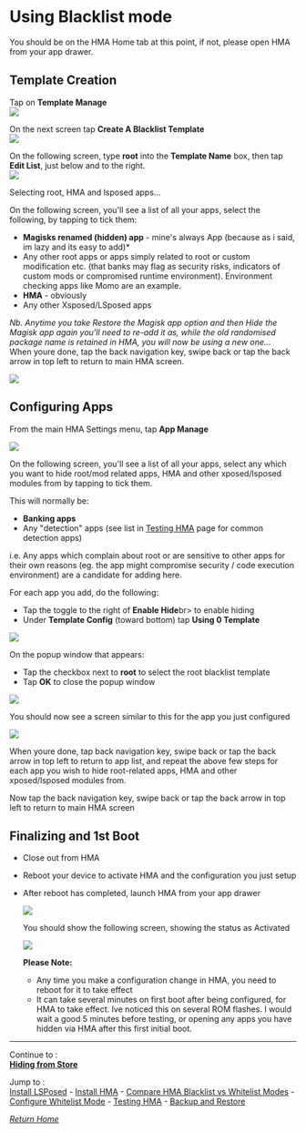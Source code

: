 # Using Blacklist mode

You should be on the HMA Home tab at this point, if not, please open HMA from your app drawer.

## Template Creation

Tap on <b>Template Manage</b><br>
![](image/HMA04.jpg?raw=true)

On the next screen tap <b>Create A Blacklist Template</b><br>
![](image/HMA05.jpg?raw=true)

On the following screen, type <b>root</b> into the <b>Template Name</b> box, then tap <b>Edit List</b>, just below and to the right.<br>
![](image/HMA06.jpg?raw=true)

Selecting root, HMA and lsposed apps...

On the following screen, you'll see a list of all your apps, select the following, by tapping to tick them:

- <b>Magisks renamed (hidden) app</b> - mine's always App (because as i said, im lazy and its easy to add)*
- Any other root apps or apps simply related to root or custom modification etc. (that banks may flag as security risks, indicators of custom mods or compromised runtime environment). Environment checking apps like Momo are an example.
- <b>HMA</b> - obviously
- Any other Xsposed/LSposed apps

<i>Nb. Anytime you take Restore the Magisk app option and then Hide the Magisk app again you'll need to re-add it as, while the old randomised package name is retained in HMA, you will now be using a new one...</i><br>
When youre done, tap the back navigation key, swipe back or tap the back arrow in top left to return to main HMA screen.

![](image/HMA07.jpg?raw=true)

## Configuring Apps

From the main HMA Settings menu, tap <b>App Manage</b><br>

![](image/HMA08.jpg?raw=true)

On the following screen, you'll see a list of all your apps, select any which you want to hide root/mod related apps, HMA and other xposed/lsposed modules from by tapping to tick them.

  This will normally be:
  
  - <b>Banking apps</b>
  - Any "detection" apps (see list in [Testing HMA](TestHMA.md) page for common detection apps)

  i.e. Any apps which complain about root or are sensitive to other apps for their own reasons (eg. the app might compromise security / code execution environment) are a candidate for adding here.

  For each app you add, do the following:
   
  - Tap the toggle to the right of <b>Enable Hide</b>br> to enable hiding
  - Under <b>Template Config</b> (toward bottom) tap <b>Using 0 Template</b>

  ![](image/HMA09.jpg?raw=true)

  On the popup window that appears:

  - Tap the checkbox next to <b>root</b> to select the root blacklist template
  - Tap <b>OK</b> to close the popup window
   
  ![](image/HMA10.jpg?raw=true)

  You should now see a screen similar to this for the app you just configured

  ![](image/HMA11.jpg?raw=true)

  When youre done, tap back navigation key, swipe back or tap the back arrow in top left to return to app list, and repeat the above few steps for each app you wish to hide root-related apps, HMA and other xposed/lsposed modules from.

  Now tap the back navigation key, swipe back or tap the back arrow in top left to return to main HMA screen
   
## Finalizing and 1st Boot

- Close out from HMA
- Reboot your device to activate HMA and the configuration you just setup
- After reboot has completed, launch HMA from your app drawer

  ![](image/HMA12.jpg?raw=true)

  You should show the following screen, showing the status as Activated

  ![](image/HMA13.jpg?raw=true)

  <b>Please Note:</b><br>
  - Any time you make a configuration change in HMA, you need to reboot for it to take effect
  - It can take several minutes on first boot after being configured, for HMA to take effect. Ive noticed this on several ROM flashes. I would wait a good 5 minutes before testing, or opening any apps you have hidden via HMA after this first initial boot.

---

Continue to :<br>
[<b>Hiding from Store</b>](PlayStore.md)

Jump to :<br>
[Install LSPosed] - [Install HMA] - [Compare HMA Blacklist vs Whitelist Modes] - [Configure Whitelist Mode] - [Testing HMA] - [Backup and Restore]<br>

[<i>Return Home</i>](README.md)

<!--List of page links-->
[HMA Home]: README.md
[Install LSPosed]: Install-LSPosed.md
[Install HMA]: Install-HMA.md
[Compare HMA Blacklist vs Whitelist Modes]: BlacklistvsWhitelist.md
[Configure Blacklist Mode]: BlackList.md
[Configure Whitelist Mode]: WhiteList.md
[Hide from Store]: PlayStore.md
[Testing HMA]: TestHMA.md
[Backup and Restore]: BackupAndRestore.md
[KnownIssues]: KnownIssues.md

